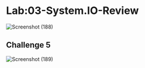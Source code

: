 # Lab:03-System.IO-Review


![Screenshot (188)](https://user-images.githubusercontent.com/98957434/159618963-2695ecf3-404c-4e16-9d2e-27c00e756f26.png)  


## Challenge 5
![Screenshot (189)](https://user-images.githubusercontent.com/98957434/159618947-0442edf7-d920-491e-9922-542b511e9b6c.png)



